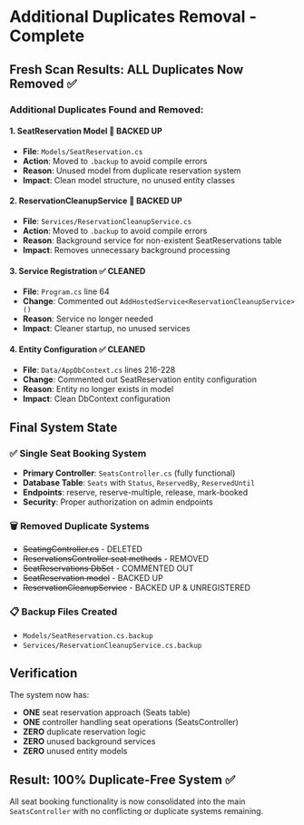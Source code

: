 # Additional Duplicates Removal - Complete

## Fresh Scan Results: ALL Duplicates Now Removed ✅

### **Additional Duplicates Found and Removed:**

#### 1. **SeatReservation Model** 🔄 BACKED UP
- **File**: `Models/SeatReservation.cs`
- **Action**: Moved to `.backup` to avoid compile errors
- **Reason**: Unused model from duplicate reservation system
- **Impact**: Clean model structure, no unused entity classes

#### 2. **ReservationCleanupService** 🔄 BACKED UP
- **File**: `Services/ReservationCleanupService.cs`
- **Action**: Moved to `.backup` to avoid compile errors
- **Reason**: Background service for non-existent SeatReservations table
- **Impact**: Removes unnecessary background processing

#### 3. **Service Registration** ✅ CLEANED
- **File**: `Program.cs` line 64
- **Change**: Commented out `AddHostedService<ReservationCleanupService>()`
- **Reason**: Service no longer needed
- **Impact**: Cleaner startup, no unused services

#### 4. **Entity Configuration** ✅ CLEANED
- **File**: `Data/AppDbContext.cs` lines 216-228
- **Change**: Commented out SeatReservation entity configuration
- **Reason**: Entity no longer exists in model
- **Impact**: Clean DbContext configuration

## Final System State

### ✅ **Single Seat Booking System**
- **Primary Controller**: `SeatsController.cs` (fully functional)
- **Database Table**: `Seats` with `Status`, `ReservedBy`, `ReservedUntil`
- **Endpoints**: reserve, reserve-multiple, release, mark-booked
- **Security**: Proper authorization on admin endpoints

### 🗑️ **Removed Duplicate Systems**
- ~~SeatingController.cs~~ - DELETED
- ~~ReservationsController seat methods~~ - REMOVED
- ~~SeatReservations DbSet~~ - COMMENTED OUT
- ~~SeatReservation model~~ - BACKED UP
- ~~ReservationCleanupService~~ - BACKED UP & UNREGISTERED

### 📋 **Backup Files Created**
- `Models/SeatReservation.cs.backup`
- `Services/ReservationCleanupService.cs.backup`

## Verification

The system now has:
- **ONE** seat reservation approach (Seats table)
- **ONE** controller handling seat operations (SeatsController)
- **ZERO** duplicate reservation logic
- **ZERO** unused background services
- **ZERO** unused entity models

## Result: 100% Duplicate-Free System ✅

All seat booking functionality is now consolidated into the main `SeatsController` with no conflicting or duplicate systems remaining.
